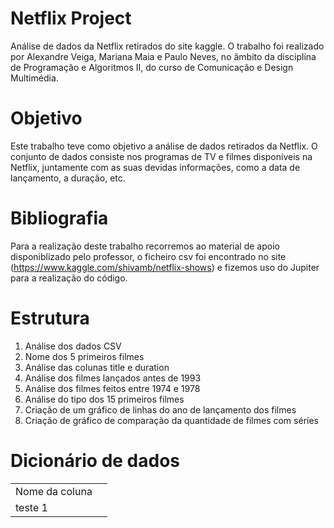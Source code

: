 # Netflix Project

Análise de dados da Netflix retirados do site kaggle. O trabalho foi realizado por Alexandre Veiga, Mariana Maia e Paulo Neves, no âmbito da disciplina de Programação e Algoritmos II, do curso de Comunicação e Design Multimédia.

# Objetivo

Este trabalho teve como objetivo a análise de dados retirados da Netflix. O conjunto de dados consiste nos programas de TV e filmes disponíveis na Netflix, juntamente com as suas devidas informações, como a data de lançamento, a duração, etc.

# Bibliografia

Para a realização deste trabalho recorremos ao material de apoio disponiblizado pelo professor, o ficheiro csv foi encontrado no site (https://www.kaggle.com/shivamb/netflix-shows) e fizemos uso do Jupiter para a realização do código.

# Estrutura

1. Análise dos dados CSV
2. Nome dos 5 primeiros filmes
3. Análise das colunas title e duration
4. Análise dos filmes lançados antes de 1993
5. Análise dos filmes feitos entre 1974 e 1978
6. Análise do tipo dos 15 primeiros filmes
7. Criação de um gráfico de linhas do ano de lançamento dos filmes
8. Criação de gráfico de comparação da quantidade de filmes com séries

# Dicionário de dados
<!DOCTYPE html>
<htlm>
  <body>
<table>
  <tr>
    <td>Nome da coluna<td>
  </tr>
  <tr>
    <td>teste 1</td>
  </tr>
</table>
  </body>
  </html>
  
